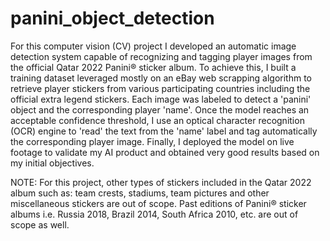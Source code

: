 # panini_object_detection
For this computer vision (CV) project I developed an automatic image detection system capable of recognizing and tagging player images from the official Qatar 2022 Panini® sticker album. To achieve this, I built a training dataset leveraged mostly on an eBay web scrapping algorithm to retrieve player stickers from various participating countries including the official extra legend stickers. Each image was labeled to detect a 'panini' object and the corresponding player 'name'. Once the model reaches an acceptable confidence threshold, I use an optical character recognition (OCR) engine to 'read' the text from the 'name' label and tag automatically the corresponding player image. Finally, I deployed the model on live footage to validate my AI product and obtained very good results based on my initial objectives.

NOTE: For this project, other types of stickers included in the Qatar 2022 album such as: team crests, stadiums, team pictures and other miscellaneous stickers are out of scope. Past editions of Panini® sticker albums i.e. Russia 2018, Brazil 2014, South Africa 2010, etc. are out of scope as well.
